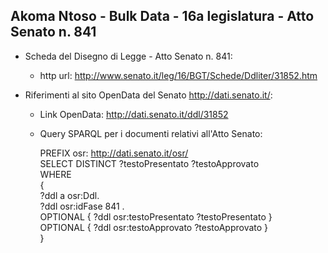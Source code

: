 ## Akoma Ntoso - Bulk Data - 16a legislatura - Atto Senato n. 841 ##

* Scheda del Disegno di Legge - Atto Senato n. 841:
	* http url: http://www.senato.it/leg/16/BGT/Schede/Ddliter/31852.htm

* Riferimenti al sito OpenData del Senato http://dati.senato.it/:
	* Link OpenData: http://dati.senato.it/ddl/31852
	* Query SPARQL per i documenti relativi all'Atto Senato:

        PREFIX osr: <http://dati.senato.it/osr/>  
		SELECT DISTINCT ?testoPresentato ?testoApprovato  
		WHERE  
		{  
		    ?ddl a osr:Ddl.  
		    ?ddl osr:idFase 841 .  
		    OPTIONAL { ?ddl osr:testoPresentato ?testoPresentato }  
		    OPTIONAL { ?ddl osr:testoApprovato ?testoApprovato }  
		}
		